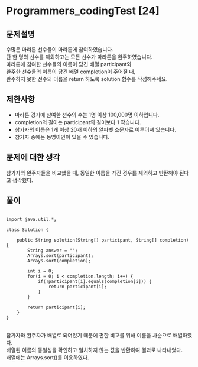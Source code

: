 # Programmers_codingTest [24]

## 문제설명  
수많은 마라톤 선수들이 마라톤에 참여하였습니다.  
단 한 명의 선수를 제외하고는 모든 선수가 마라톤을 완주하였습니다.  
마라톤에 참여한 선수들의 이름이 담긴 배열 participant와  
완주한 선수들의 이름이 담긴 배열 completion이 주어질 때,   
완주하지 못한 선수의 이름을 return 하도록 solution 함수를 작성해주세요.


## 제한사항
- 마라톤 경기에 참여한 선수의 수는 1명 이상 100,000명 이하입니다.  
- completion의 길이는 participant의 길이보다 1 작습니다.  
- 참가자의 이름은 1개 이상 20개 이하의 알파벳 소문자로 이루어져 있습니다.  
- 참가자 중에는 동명이인이 있을 수 있습니다.  


## 문제에 대한 생각
참가자와 완주자들을 비교했을 때, 동일한 이름을 가진 경우를 제외하고 반환해야 된다고 생각했다.  


## 풀이
<pre>
<code>
import java.util.*;

class Solution {

	public String solution(String[] participant, String[] completion) {
		String answer = "";
		Arrays.sort(participant);
		Arrays.sort(completion);
		
        int i = 0;
		for(i = 0; i < completion.length; i++) {
			if(!participant[i].equals(completion[i])) {
				return participant[i];
			}
		}
		
        return participant[i];
	}
}
</code>
</pre>
참가자와 완주자가 배열로 되어있기 때문에 편한 비교를 위해 이름을 차순으로 배열하였다.  
배열된 이름의 동일성을 확인하고 일치하지 않는 값을 반환하여 결과로 나타내었다.  
배열에는 Arrays.sort()를 이용하였다.
